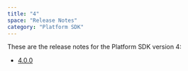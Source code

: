 ```yaml
---
title: "4"
space: "Release Notes"
category: "Platform SDK"
---
```


These are the release notes for the Platform SDK version 4:

* [4.0.0](4.0.0)
